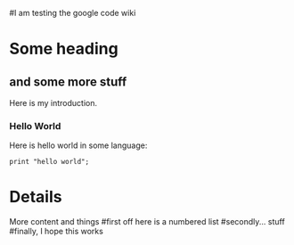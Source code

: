 #I am testing the google code wiki

# Some heading #
## and some more stuff ##
Here is my introduction.

### Hello World ###
Here is hello world in some language:

`print "hello world";`


# Details #

More content and things
#first off here is a numbered list
#secondly... stuff
#finally, I hope this works